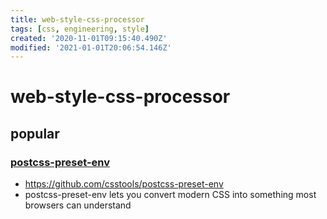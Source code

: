 ```yaml
---
title: web-style-css-processor
tags: [css, engineering, style]
created: '2020-11-01T09:15:40.490Z'
modified: '2021-01-01T20:06:54.146Z'
---
```


# web-style-css-processor

## popular

### [postcss-preset-env](http://preset-env.cssdb.org/)

- https://github.com/csstools/postcss-preset-env
- postcss-preset-env lets you convert modern CSS into something most browsers can understand
